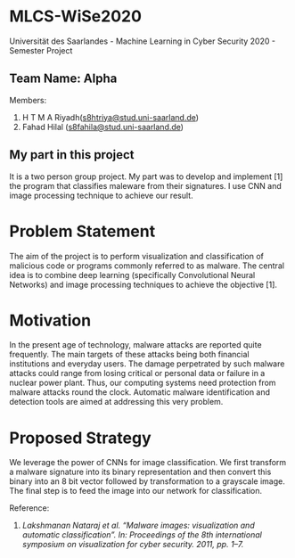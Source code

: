 # MLCS-WiSe2020
Universität des Saarlandes - Machine Learning in Cyber Security 2020 - Semester Project

## Team Name: Alpha
Members:
1. H T M A Riyadh(s8htriya@stud.uni-saarland.de)
2. Fahad Hilal (s8fahila@stud.uni-saarland.de)
## My part in this project
It is a two person group project. My part was to develop and implement [1] the program that classifies maleware
from their signatures. I use CNN and image processing technique to achieve our result.  

# Problem Statement
The aim of the project is to perform visualization and classification of malicious
code or programs commonly referred to as malware. The central idea is to
combine deep learning (specifically Convolutional Neural Networks) and image
processing techniques to achieve the objective [1].

# Motivation
In the present age of technology, malware attacks are reported quite frequently.
The main targets of these attacks being both financial institutions and everyday
users. The damage perpetrated by such malware attacks could range from losing
critical or personal data or failure in a nuclear power plant. Thus, our computing
systems need protection from malware attacks round the clock. Automatic
malware identification and detection tools are aimed at addressing this very
problem.

# Proposed Strategy
We leverage the power of CNNs for image classification. We first transform a
malware signature into its binary representation and then convert this binary
into an 8 bit vector followed by transformation to a grayscale image. The final
step is to feed the image into our network for classification.

Reference:
1. _Lakshmanan Nataraj et al. “Malware images: visualization and automatic
classification”. In: Proceedings of the 8th international symposium on visualization for cyber security. 2011, pp. 1–7._
